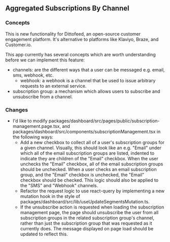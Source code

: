 ## Aggregated Subscriptions By Channel

### Concepts

This is new functionality for Dittofeed, an open-source customer engagement platform. It's alternative to platforms like Klaviyo, Braze, and Customer.io.

This app currently has several concepts which are worth understanding before we can implement this feature:

- channels: are the different ways that a user can be messaged e.g. email, sms, webhook, etc.
    - webhook: a webhook is a channel that be used to issue arbitrary requests to an external service.
- subscription group: a mechanism which allows users to subscribe and unsubscribe from a channel.

### Changes

- I'd like to modify packages/dashboard/src/pages/public/subscription-management.page.tsx, and packages/dashboard/src/components/subscriptionManagement.tsx in the following ways:
    - Add a new checkbox to collect all of a user's subscription groups for a given channel. Visually, this should look like an e.g. "Email" under which all of the email subscription groups are listed, indented to indicate they are children of the "Email" checkbox. When the user unchecks the "Email" checkbox, all of the email subscription groups should be unchecked. When a user checks an email subscription group, and the "Email" checkbox is unchecked, the "Email" checkbox should be checked. This logic should also be applied to the "SMS" and "Webhook" channels.
    - Refactor the request logic to use react-query by implementing a new mutation hook in the style of packages/dashboard/src/lib/useUpdateSegmentsMutation.ts.
    - If the unsubscribe action is requested when loading the subscription management page, the page should unsubscribe the user from all subscription groups in the related subscription group's channel, rather than just the subscription group that was requested as it currently does. The message displayed on page load should be updated to reflect this.
